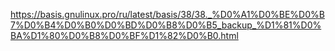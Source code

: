 https://basis.gnulinux.pro/ru/latest/basis/38/38._%D0%A1%D0%BE%D0%B7%D0%B4%D0%B0%D0%BD%D0%B8%D0%B5_backup_%D1%81%D0%BA%D1%80%D0%B8%D0%BF%D1%82%D0%B0.html
